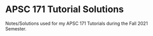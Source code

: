 # APSC 171 Tutorial Solutions
Notes/Solutions used for my APSC 171 Tutorials during the Fall 2021 Semester.

